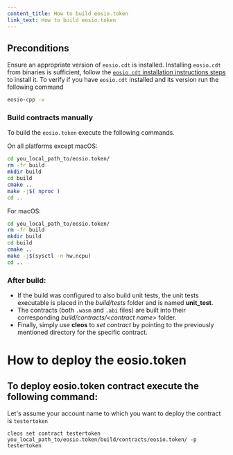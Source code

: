 ```yaml
---
content_title: How to build eosio.token
link_text: How to build eosio.token
---
```


## Preconditions
Ensure an appropriate version of `eosio.cdt` is installed. Installing `eosio.cdt` from binaries is sufficient, follow the [`eosio.cdt` installation instructions steps](https://developers.eos.io/manuals/eosio.cdt/latest/installation) to install it. To verify if you have `eosio.cdt` installed and its version run the following command

```sh
eosio-cpp -v
```

### Build contracts manually

To build the `eosio.token` execute the following commands.

On all platforms except macOS:
```sh
cd you_local_path_to/eosio.token/
rm -fr build
mkdir build
cd build
cmake ..
make -j$( nproc )
cd ..
```

For macOS:
```sh
cd you_local_path_to/eosio.token/
rm -fr build
mkdir build
cd build
cmake ..
make -j$(sysctl -n hw.ncpu)
cd ..
```

### After build:
* If the build was configured to also build unit tests, the unit tests executable is placed in the _build/tests_ folder and is named __unit_test__.
* The contracts (both `.wasm` and `.abi` files) are built into their corresponding _build/contracts/\<contract name\>_ folder.
* Finally, simply use __cleos__ to _set contract_ by pointing to the previously mentioned directory for the specific contract.

# How to deploy the eosio.token

## To deploy eosio.token contract execute the following command:
Let's assume your account name to which you want to deploy the contract is `testertoken`
```
cleos set contract testertoken you_local_path_to/eosio.token/build/contracts/eosio.token/ -p testertoken
```
